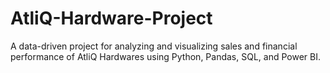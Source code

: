 # AtliQ-Hardware-Project
A data-driven project for analyzing and visualizing sales and financial performance of AtliQ Hardwares using Python, Pandas, SQL, and Power BI.  
